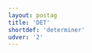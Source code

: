 ```yaml
---
layout: postag
title: 'DET'
shortdef: 'determiner'
udver: '2'
---
```

<!-- Interlanguage links updated Út zář 29 20:31:28 CEST 2020 -->
